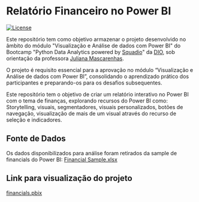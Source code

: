 # Relatório Financeiro no Power BI

[![License](https://img.shields.io/npm/l/react)](https://github.com/JadesonBruno/relatorio-financeiro-no-power-bi/blob/main/LICENSE)

Este repositório tem como objetivo armazenar o projeto desenvolvido no âmbito do módulo "Visualização e Análise de dados com Power BI" do Bootcamp "Python Data Analytics powered by [Squadio](https://www.squadio.com/home/client)" da [DIO](https://www.dio.me/), sob orientação da professora [Juliana Mascarenhas](https://www.linkedin.com/in/juliana-mascarenhas-ds/).

O projeto é requisito essencial para a aprovação no módulo “Visualização e Análise de dados com Power BI”, consolidando o aprendizado prático dos participantes e preparando-os para os desafios subsequentes.

Este repositório tem o objetivo de criar um relatório interativo no Power BI com o tema de finanças, explorando recursos do Power BI como: Storytelling, visuais, segmentadores, visuais personalizados, botões de navegação, visualização de mais de um visual através do recurso de seleção e indicadores.

## Fonte de Dados

Os dados disponibilizados para análise foram retirados da sample de financials do Power BI: [Financial Sample.xlsx](/Financial%20Sample.xlsx)

## Link para visualização do projeto

[financials.pbix](https://app.powerbi.com/view?r=eyJrIjoiMjVmOWI4NzUtZGY3Ny00NjQ1LTk4ZTMtNjU4OWE0NjIwNWVkIiwidCI6IjMzMWI2YTljLWJiNWYtNDk0Ni1hN2U3LWE5ZmQ5ZDUzNmVhNiJ9)
